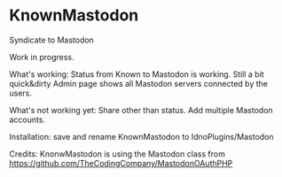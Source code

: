  # KnownMastodon

Syndicate to Mastodon

Work in progress.

What's working:
Status from Known to Mastodon is working. Still a bit quick&dirty
Admin page shows all Mastodon servers connected by the users.

What's not working yet:
Share other than status.
Add multiple Mastodon accounts.

Installation: save and rename KnownMastodon to IdnoPlugins/Mastodon

Credits: KnonwMastodon is using the Mastodon class from https://github.com/TheCodingCompany/MastodonOAuthPHP